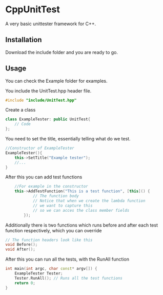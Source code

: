 # CppUnitTest

A very basic unittester framework for C++.

## Installation

Download the include folder and you are ready to go.

## Usage

You can check the Example folder for examples.

You include the UnitTest.hpp header file. 
```cpp
#include "include/UnitTest.hpp"
```
Create a class
```cpp
class ExampleTester: public UnitTest{
    // Code
};
```
You need to set the title, essentially telling what do we test.
```cpp
//Constructor of ExampleTester
ExampleTester(){
    this->SetTitle("Example tester");
    //...
}
```
After this you can add test functions
```cpp
    //For example in the constructor
    this->AddTestFunction("This is a test function", [this]() {
            // The function body
            // Notice that when we create the lambda function 
            // we want to capture this
            // so we can acces the class member fields
        });
```
Additionally there is two functions which runs before and after each test function respectively, which you can override
```cpp
// The function headers look like this
void Before();
void After();
```
After this you can run all the tests, with the RunAll function
```cpp
int main(int argc, char const* argv[]) {
    ExampleTester Tester;
    Tester.RunAll(); // Runs all the test functions
    return 0;
}
```